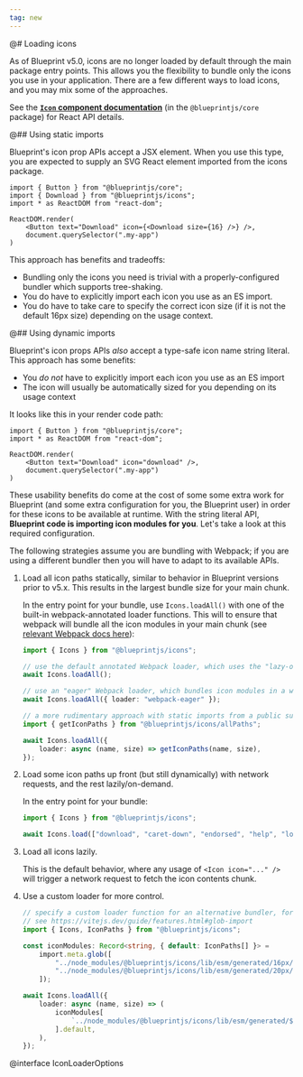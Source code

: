 ```yaml
---
tag: new
---
```


@# Loading icons

As of Blueprint v5.0, icons are no longer loaded by default through the main package entry points. This allows you the flexibility
to bundle only the icons you use in your application. There are a few different ways to load icons, and you may mix some of the
approaches.

<div class="@ns-callout @ns-intent-primary @ns-icon-info-sign">

See the [**`Icon` component documentation**](#core/components/icon) (in the `@blueprintjs/core` package) for React API details.
</div>

@## Using static imports

Blueprint's icon prop APIs accept a JSX element. When you use this type, you are expected to supply an SVG React element imported
from the icons package.

```tsx
import { Button } from "@blueprintjs/core";
import { Download } from "@blueprintjs/icons";
import * as ReactDOM from "react-dom";

ReactDOM.render(
    <Button text="Download" icon={<Download size={16} />} />,
    document.querySelector(".my-app")
)
```

This approach has benefits and tradeoffs:

- Bundling only the icons you need is trivial with a properly-configured bundler which supports tree-shaking.
- You do have to explicitly import each icon you use as an ES import.
- You do have to take care to specify the correct icon size (if it is not the default 16px size) depending on the usage context.

@## Using dynamic imports

Blueprint's icon props APIs _also_ accept a type-safe icon name string literal. This approach has some benefits:

- You _do not_ have to explicitly import each icon you use as an ES import
- The icon will usually be automatically sized for you depending on its usage context

It looks like this in your render code path:

```tsx
import { Button } from "@blueprintjs/core";
import * as ReactDOM from "react-dom";

ReactDOM.render(
    <Button text="Download" icon="download" />,
    document.querySelector(".my-app")
)
```

These usability benefits do come at the cost of some some extra work for Blueprint (and some extra configuration for you, the
Blueprint user) in order for these icons to be available at runtime. With the string literal API, **Blueprint code is
importing icon modules for you**.  Let's take a look at this required configuration.

<div class="@ns-callout @ns-intent-warning @ns-icon-warning-sign">

The following strategies assume you are bundling with Webpack; if you are using a different bundler then you will have to adapt
to its available APIs.
</div>

1. Load all icon paths statically, similar to behavior in Blueprint versions prior to v5.x. This results in the largest bundle size for your main chunk.

    In the entry point for your bundle, use `Icons.loadAll()` with one of the built-in webpack-annotated loader functions.
    This will to ensure that webpack will bundle all the icon modules in your main chunk
    (see [relevant Webpack docs here](https://webpack.js.org/api/module-methods/#magic-comments)):

    ```ts
    import { Icons } from "@blueprintjs/icons";

    // use the default annotated Webpack loader, which uses the "lazy-once" mode
    await Icons.loadAll();

    // use an "eager" Webpack loader, which bundles icon modules in a way that mimics Blueprint v4.x behavior
    await Icons.loadAll({ loader: "webpack-eager" });

    // a more rudimentary approach with static imports from a public submodule API:
    import { getIconPaths } from "@blueprintjs/icons/allPaths";

    await Icons.loadAll({
        loader: async (name, size) => getIconPaths(name, size),
    });
    ```

2. Load some icon paths up front (but still dynamically) with network requests, and the rest lazily/on-demand.

    In the entry point for your bundle:

    ```ts
    import { Icons } from "@blueprintjs/icons";

    await Icons.load(["download", "caret-down", "endorsed", "help", "lock"]);
    ```

3. Load all icons lazily.

    This is the default behavior, where any usage of `<Icon icon="..." />` will trigger a network request to
    fetch the icon contents chunk.

4. Use a custom loader for more control.

    ```ts
    // specify a custom loader function for an alternative bundler, for example Vite
    // see https://vitejs.dev/guide/features.html#glob-import
    import { Icons, IconPaths } from "@blueprintjs/icons";

    const iconModules: Record<string, { default: IconPaths[] }> =
        import.meta.glob([
            "../node_modules/@blueprintjs/icons/lib/esm/generated/16px/paths/*.js",
            "../node_modules/@blueprintjs/icons/lib/esm/generated/20px/paths/*.js",
        ]);

    await Icons.loadAll({
        loader: async (name, size) => (
            iconModules[
                `../node_modules/@blueprintjs/icons/lib/esm/generated/${size}px/paths/${name}.js`
            ].default,
        ),
    });
    ```

@interface IconLoaderOptions
